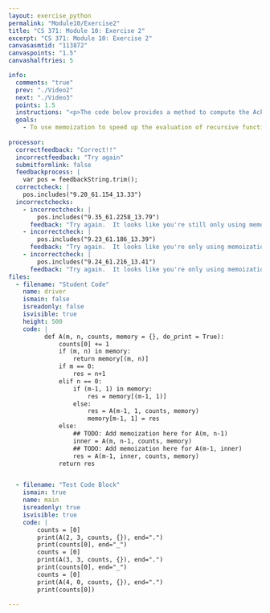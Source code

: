 ```yaml
---
layout: exercise_python
permalink: "Module10/Exercise2"
title: "CS 371: Module 10: Exercise 2"
excerpt: "CS 371: Module 10: Exercise 2"
canvasasmtid: "113872"
canvaspoints: "1.5"
canvashalftries: 5

info:
  comments: "true"
  prev: "./Video2"
  next: "./Video3"
  points: 1.5
  instructions: "<p>The code below provides a method to compute the Ackermann function.  Use memoization to speed it up by checking a dictionary to see if a particular ackermann call has already been computed.</p>"
  goals:
    - To use memoization to speed up the evaluation of recursive functions
    
processor:  
  correctfeedback: "Correct!!" 
  incorrectfeedback: "Try again"
  submitformlink: false
  feedbackprocess: | 
    var pos = feedbackString.trim();
  correctcheck: |
    pos.includes("9.20_61.154_13.33")
  incorrectchecks:
    - incorrectcheck: |
        pos.includes("9.35_61.2258_13.79")
      feedback: "Try again.  It looks like you're still only using memoization for one of the recursive calls"
    - incorrectcheck: |
        pos.includes("9.23_61.186_13.39")
      feedback: "Try again.  It looks like you're only using memoization for one of the recursive calls in the third case"
    - incorrectcheck: |
        pos.includes("9.24_61.216_13.41")
      feedback: "Try again.  It looks like you're only using memoization for one of the recursive calls in the third case"
files:
  - filename: "Student Code"
    name: driver
    ismain: false
    isreadonly: false
    isvisible: true
    height: 500
    code: | 
          def A(m, n, counts, memory = {}, do_print = True):
              counts[0] += 1
              if (m, n) in memory:
                  return memory[(m, n)]
              if m == 0:
                  res = n+1
              elif n == 0:
                  if (m-1, 1) in memory:
                      res = memory[(m-1, 1)]
                  else:
                      res = A(m-1, 1, counts, memory)
                      memory[m-1, 1] = res
              else:
                  ## TODO: Add memoization here for A(m, n-1)
                  inner = A(m, n-1, counts, memory)
                  ## TODO: Add memoization here for A(m-1, inner)
                  res = A(m-1, inner, counts, memory)
              return res


  - filename: "Test Code Block"
    ismain: true
    name: main
    isreadonly: true
    isvisible: true
    code: |
        counts = [0]
        print(A(2, 3, counts, {}), end=".")
        print(counts[0], end="_")
        counts = [0]
        print(A(3, 3, counts, {}), end=".")
        print(counts[0], end="_")
        counts = [0]
        print(A(4, 0, counts, {}), end=".")
        print(counts[0])
        
---
```

